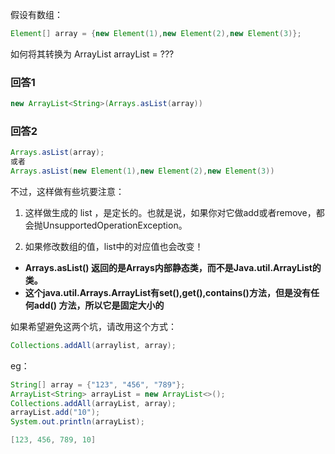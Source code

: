 假设有数组：

```java
Element[] array = {new Element(1),new Element(2),new Element(3)};
```

如何将其转换为 ArrayList<Element> arrayList = ???

### 回答1

```java
new ArrayList<String>(Arrays.asList(array))
```

### 回答2

```java
Arrays.asList(array);
或者
Arrays.asList(new Element(1),new Element(2),new Element(3))
```

不过，这样做有些坑要注意：

1. 这样做生成的 list ，是定长的。也就是说，如果你对它做add或者remove，都会抛UnsupportedOperationException。

2. 如果修改数组的值，list中的对应值也会改变！

   

* **Arrays.asList() 返回的是Arrays内部静态类，而不是Java.util.ArrayList的类。**
* **这个java.util.Arrays.ArrayList有set(),get(),contains()方法，但是没有任何add() 方法，所以它是固定大小的**

如果希望避免这两个坑，请改用这个方式：

```java
Collections.addAll(arraylist, array);
```

eg：

```java
String[] array = {"123", "456", "789"};
ArrayList<String> arrayList = new ArrayList<>();
Collections.addAll(arrayList, array);
arrayList.add("10");
System.out.println(arrayList);

[123, 456, 789, 10]
```

